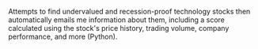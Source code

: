 Attempts to find undervalued and recession-proof technology stocks then automatically emails me information about them, including a score calculated using the stock's price history, trading volume, company performance, and more (Python).
